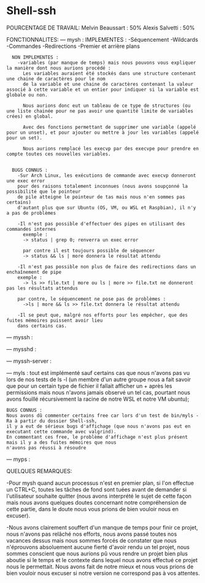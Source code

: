 # Shell-ssh

POURCENTAGE DE TRAVAIL:
  Melvin Beaussart : 50%
  Alexis Salvetti  : 50%

FONCTIONNALITES:
  — mysh :
      IMPLEMENTES :
        -Séquencement
        -Wildcards
        -Commandes
        -Redirections
        -Premier et arrière plans

      NON IMPLEMENTES :
        -variables (par manque de temps) mais nous pouvons vous expliquer la manière dont nous aurions procédé :
          Les variables auraient été stockés dans une structure contenant une chaine de caractères pour le nom
          de la variable et une chaine de caractères contenant la valeur associé à cette variable et un entier pour indiquer si la variable est globale ou non.

          Nous aurions donc eut un tableau de ce type de structures (ou une liste chainée pour ne pas avoir une quantité limite de variables crées) en global.

          Avec des fonctions permettant de supprimer une variable (appelé pour un unset), et pour ajouter ou mettre à jour les variables (appelé pour un set).

          Nous aurions remplacé les execvp par des execvpe pour prendre en compte toutes ces nouvelles variables.


      BUGS CONNUS :
        -Sur Arch Linux, les exécutions de commande avec execvp donneront une exec error
        pour des raisons totalement inconnues (nous avons soupçonné la possibilité que le pointeur
        de pile atteigne le pointeur de tas mais nous n'en sommes pas certains)
        d'autant plus que sur Ubuntu (OS, VM, ou WSL et Raspbian), il n'y a pas de problèmes

        -Il n'est pas possible d'effectuer des pipes en utilisant des commandes internes
          exemple :
          -> status | grep 0; renverra un exec error

          par contre il est toujours possible de séquencer
          -> status && ls | more donnera le résultat attendu

        -Il n'est pas possible non plus de faire des redirections dans un enchaînement de pipe
        exemple :
          -> ls >> file.txt | more ou ls | more >> file.txt ne donneront pas les résultats attendus

        par contre, le séquencement ne pose pas de problèmes :
          ->ls | more && ls >> file.txt donnera le résultat attendu

        -Il se peut que, malgré nos efforts pour les empêcher, que des fuites mémoires puissent avoir lieu
        dans certains cas.

  — myssh :

  — mysshd :

  — myssh-server :

  — myls : tout est implémenté sauf certains cas que nous n'avons pas vu lors de nos tests de ls -l (un membre
    d'un autre groupe nous a fait savoir que pour un certain type de fichier il fallait afficher un + après les
    permissions mais nous n'avons jamais observé un tel cas, pourtant nous avons fouillé récursivement la racine
    de notre WSL et notre VM ubuntu);

    BUGS CONNUS :
    Nous avons dû commenter certains free car lors d'un test de bin/myls -Ra à partir du dossier Shell-ssh,
    il y a eut de sérieux bugs d'affichage (que nous n'avons pas eut en executant cette commande avec valgrind).
    En commentant ces free, le problème d'affichage n'est plus présent mais il y a des fuites mémoires que nous
    n'avons pas réussi à résoudre  

  — myps :

QUELQUES REMARQUES:

  -Pour mysh quand aucun processus n'est en premier plan, si l'on effectue un CTRL+C, toutes les tâches de fond
  sont tuées avant de demander si l'utilisateur souhaite quitter (nous avons interprété le sujet de cette façon
  mais nous avons quelques doutes concernant notre compréhension de cette partie, dans le doute nous
  vous prions de bien vouloir nous en excuser).

  -Nous avons clairement souffert d'un manque de temps pour finir ce projet, nous n'avons pas relâché nos
  efforts, nous avons passé toutes nos vacances dessus mais nous sommes forcés de constater que nous n'éprouvons
  absoluement aucune fierté d'avoir rendu un tel projet, nous sommes conscient que nous aurions pû vous rendre
  un projet bien plus aboutie si le temps et le contexte dans lequel nous avons effectué ce projet nous le
  permettait. Nous avons fait de notre mieux et nous vous prions de bien vouloir nous excuser si notre version ne
  correspond pas à vos attentes.
